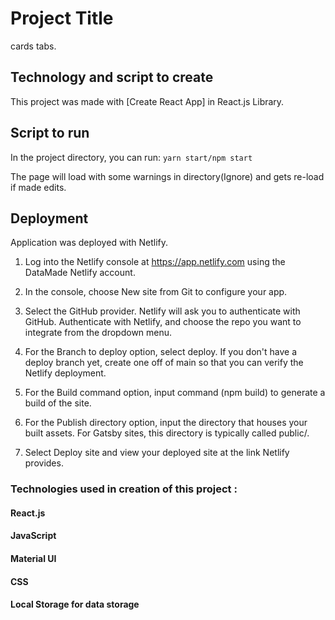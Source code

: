 # Project Title

cards tabs.

## Technology and script to create

This project was made with [Create React App] in React.js Library.

## Script to run

In the project directory, you can run: `yarn start/npm start`

The page will load with some warnings in directory(Ignore) and gets re-load if made edits.

## Deployment

Application was deployed with Netlify.

1. Log into the Netlify console at https://app.netlify.com using the DataMade Netlify account.

2. In the console, choose New site from Git to configure your app.

3. Select the GitHub provider. Netlify will ask you to authenticate with GitHub. Authenticate with Netlify, and choose the repo you want to integrate from the dropdown menu.

4. For the Branch to deploy option, select deploy. If you don't have a deploy branch yet, create one off of main so that you can verify the Netlify deployment.

5. For the Build command option, input command (npm build) to generate a build of the site.

6. For the Publish directory option, input the directory that houses your built assets. For Gatsby sites, this directory is typically called public/.

7. Select Deploy site and view your deployed site at the link Netlify provides.

### Technologies used in creation of this project :

#### React.js
#### JavaScript 
#### Material UI 
#### CSS 
#### Local Storage for data storage 